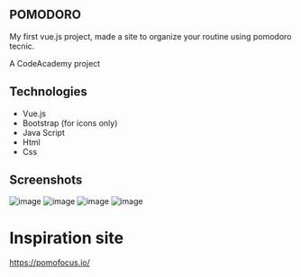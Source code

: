 ## POMODORO
My first vue.js project, made a site to organize your routine using pomodoro tecnic.

A CodeAcademy project

## Technologies
- Vue.js
- Bootstrap (for icons only)
- Java Script
- Html
- Css

## Screenshots
![image](https://github.com/user-attachments/assets/4fc24660-a871-4d4b-adff-0736c8c3de94)
![image](https://github.com/user-attachments/assets/8edf4c1d-a912-4308-b803-5f7a1b0ec7df)
![image](https://github.com/user-attachments/assets/697266af-7d07-4355-9cd5-9a9fdb9b97e6)
![image](https://github.com/user-attachments/assets/0169da36-c8cd-499a-b5a4-a0ea4b1f9b70)

# Inspiration site
https://pomofocus.io/

